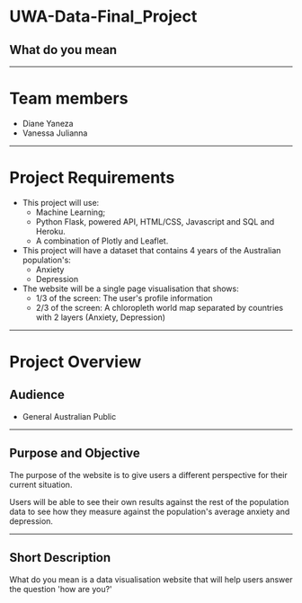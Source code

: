 # UWA-Data-Final_Project

## What do you mean ##

*******************
# Team members

- Diane Yaneza
- Vanessa Julianna

*******************
# Project Requirements

- This project will use: 
    * Machine Learning;
    * Python Flask, powered API, HTML/CSS, Javascript and SQL and Heroku.
    * A combination of Plotly and Leaflet. 
- This project will have a dataset that contains 4 years of the Australian population's:
    * Anxiety
    * Depression
- The website will be a single page visualisation that shows:
    * 1/3 of the screen: The user's profile information 
    * 2/3 of the screen: A chloropleth world map separated by countries with 2 layers (Anxiety, Depression) 
    
*************************
# Project Overview
## Audience
- General Australian Public

*************************
## Purpose and Objective
The purpose of the website is to give users a different perspective for their current situation.

Users will be able to see their own results against the rest of the population data to see how they measure against the population's average anxiety and depression. 

*************************
## Short Description

What do you mean is a data visualisation website that will help users answer the question 'how are you?'

